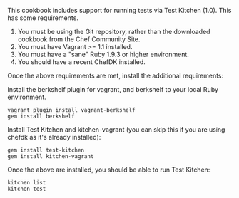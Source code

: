 This cookbook includes support for running tests via Test Kitchen (1.0). This has some requirements.

1. You must be using the Git repository, rather than the downloaded cookbook from the Chef Community Site.
2. You must have Vagrant >= 1.1 installed.
3. You must have a "sane" Ruby 1.9.3 or higher environment.
4. You should have a recent ChefDK installed.

Once the above requirements are met, install the additional requirements:

Install the berkshelf plugin for vagrant, and berkshelf to your local Ruby environment.

    vagrant plugin install vagrant-berkshelf
    gem install berkshelf

Install Test Kitchen and kitchen-vagrant (you can skip this if you are using
chefdk as it's already installed):

    gem install test-kitchen
    gem install kitchen-vagrant

Once the above are installed, you should be able to run Test Kitchen:

    kitchen list
    kitchen test
